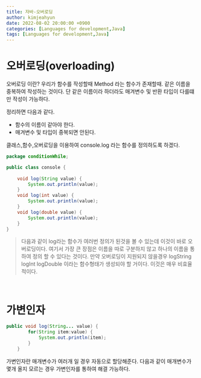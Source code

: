 ```yaml
---
title: 자바-오버로딩
author: kimjeahyun
date: 2022-08-02 20:00:00 +0900
categories: [Languages for development,Java]
tags: [Languages for development,Java]
---
```


# 오버로딩(overloading)

오버로딩 이란? 
우리가 함수를 작성할때 Method 라는 함수가 존재할때.
같은 이름을 중복하여 작성하는 것이다. 단 같은 이름이라 하더라도 매겨변수 및 반환 타입이 다를떄만 작성이 가능하다.

정리하면 다음과 같다.
-	함수의 이름이 같아야 한다.
-	매겨변수 및 타입이 중복되면 안된다.


클래스,함수,오버로딩을 이용하여 
console.log 라는 함수를 정의하도록 하겠다. 

```java
package conditionWhile;

public class console {
	
	void log(String value) {
		System.out.println(value);
	}
	void log(int value) {
		System.out.println(value);
	}
	void log(double value) {
		System.out.println(value);
	}
}
```

> 다음과 같이 log라는 함수가 여러번 정의가 된것을 볼 수 있는데 이것이 바로 오버로딩이다. 여기서 가장 큰 장점은
이름을 따로 구분하지 않고 하나의 이름을 통하여 정의 할 수 있다는 것이다.
만약 오버로딩이 지원되지 않을경우 logString logInt logDouble 이라는 함수형태가 생성되야 할 거이다. 이것은 매우 비효율적이다.

<br>

# 가변인자

```java
public void log(String... value) {
		for(String item:value) {
			System.out.println(item);
		}
	}
```

가변인자란 매개변수가 여러개 일 경우 자동으로 할당해준다. 다음과 같이 매개변수가 몇개 올지 모르는 경우 가변인자를 통하여 해결 가능하다.
